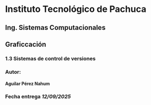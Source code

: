 # Instituto Tecnológico de Pachuca
## Ing. Sistemas Computacionales
## Graficcación
### 1.3 Sistemas de control de versiones
### Autor: 
#### Aguilar Pérez Nahum 
### Fecha entrega *12/09/2025*
